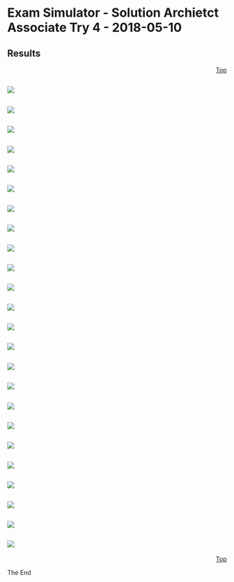 <a id="top" />

# Exam Simulator - Solution Archietct Associate Try 4 - 2018-05-10

<a id="results"></a>

## Results
<p align="right"><a href="#top">Top</a></p>

![](Screenshot%20from%202018-05-06%2010-27-14.png)
---
![](Screenshot%20from%202018-05-06%2010-27-46.png)
---
![](Screenshot%20from%202018-05-06%2010-28-26.png)
---
![](Screenshot%20from%202018-05-06%2010-29-00.png)
---
![](Screenshot%20from%202018-05-06%2010-29-19.png)
---
![](Screenshot%20from%202018-05-06%2010-29-48.png)
---
![](Screenshot%20from%202018-05-06%2010-29-59.png)
---
![](Screenshot%20from%202018-05-06%2010-30-31.png)
---
![](Screenshot%20from%202018-05-06%2010-31-13.png)
---
![](Screenshot%20from%202018-05-06%2010-31-47.png)
---
![](Screenshot%20from%202018-05-06%2010-32-12.png)
---
![](Screenshot%20from%202018-05-06%2010-32-39.png)
---
![](Screenshot%20from%202018-05-06%2010-33-02.png)
---
![](Screenshot%20from%202018-05-06%2010-33-06.png)
---
![](Screenshot%20from%202018-05-06%2010-33-20.png)
---
![](Screenshot%20from%202018-05-06%2010-34-23.png)
---
![](Screenshot%20from%202018-05-06%2010-34-38.png)
---
![](Screenshot%20from%202018-05-06%2010-34-48.png)
---
![](Screenshot%20from%202018-05-06%2010-35-00.png)
---
![](Screenshot%20from%202018-05-06%2010-35-23.png)
---
![](Screenshot%20from%202018-05-06%2010-35-47.png)
---
![](Screenshot%20from%202018-05-06%2010-35-53.png)
---
![](Screenshot%20from%202018-05-06%2010-36-26.png)
---
![](Screenshot%20from%202018-05-06%2010-36-53.png)
---


<p align="right"><a href="#top">Top</a></p>


The End